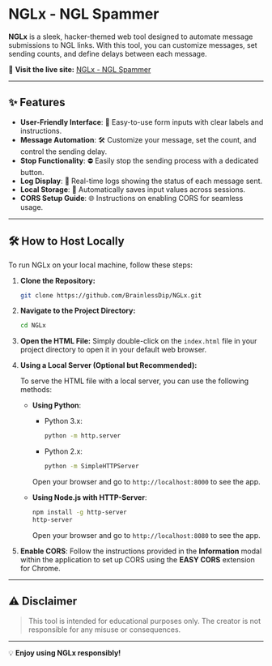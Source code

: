 # **NGLx - NGL Spammer** 

**NGLx** is a sleek, hacker-themed web tool designed to automate message submissions to NGL links. With this tool, you can customize messages, set sending counts, and define delays between each message. 

🎯 **Visit the live site:** [NGLx - NGL Spammer](https://nglx.pages.dev/)

---

## ✨ **Features**

- **User-Friendly Interface**: 🚪 Easy-to-use form inputs with clear labels and instructions.
- **Message Automation**: 🛠️ Customize your message, set the count, and control the sending delay.
- **Stop Functionality**: ⛔ Easily stop the sending process with a dedicated button.
- **Log Display**: 📜 Real-time logs showing the status of each message sent.
- **Local Storage**: 💾 Automatically saves input values across sessions.
- **CORS Setup Guide**: 🌐 Instructions on enabling CORS for seamless usage.

---

## 🛠️ **How to Host Locally**

To run NGLx on your local machine, follow these steps:

1. **Clone the Repository:**
   ```bash
   git clone https://github.com/BrainlessDip/NGLx.git
   ```
   
2. **Navigate to the Project Directory:**
   ```bash
   cd NGLx
   ```

3. **Open the HTML File:**
   Simply double-click on the `index.html` file in your project directory to open it in your default web browser.

4. **Using a Local Server (Optional but Recommended):**

   To serve the HTML file with a local server, you can use the following methods:
   
   - **Using Python**:
     - Python 3.x:
       ```bash
       python -m http.server
       ```
     - Python 2.x:
       ```bash
       python -m SimpleHTTPServer
       ```
     Open your browser and go to `http://localhost:8000` to see the app.

   - **Using Node.js with HTTP-Server**:
     ```bash
     npm install -g http-server
     http-server
     ```
     Open your browser and go to `http://localhost:8080` to see the app.

5. **Enable CORS**:
   Follow the instructions provided in the **Information** modal within the application to set up CORS using the **EASY CORS** extension for Chrome.

---

## ⚠️ **Disclaimer**

> This tool is intended for educational purposes only. The creator is not responsible for any misuse or consequences.

---

💡 **Enjoy using NGLx responsibly!**
